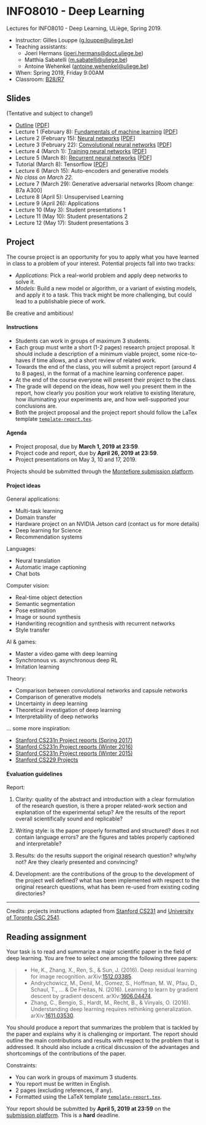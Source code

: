 # INFO8010 - Deep Learning

Lectures for INFO8010 - Deep Learning, ULiège, Spring 2019.

- Instructor: Gilles Louppe ([g.louppe@uliege.be](mailto:g.louppe@uliege.be))
- Teaching assistants:
    - Joeri Hermans ([joeri.hermans@doct.uliege.be](mailto:joeri.hermans@doct.uliege.be))
    - Matthia Sabatelli ([m.sabatelli@uliege.be](mailto:m.sabatelli@uliege.be))
    - Antoine Wehenkel ([antoine.wehenkel@uliege.be](antoine.wehenkel@uliege.be))
- When: Spring 2019, Friday 9:00AM
- Classroom: [B28/R7](https://www.campus.uliege.be/cms/c_5119631/fr/r7-montefiore)

## Slides

(Tentative and subject to change!)

- [Outline](https://glouppe.github.io/info8010-deep-learning/?p=outline.md) [[PDF](https://glouppe.github.io/info8010-deep-learning/pdf/outline.pdf)]
- Lecture 1 (February 8): [Fundamentals of machine learning](https://glouppe.github.io/info8010-deep-learning/?p=lecture1.md) [[PDF](https://glouppe.github.io/info8010-deep-learning/pdf/lec1.pdf)]
- Lecture 2 (February 15): [Neural networks](https://glouppe.github.io/info8010-deep-learning/?p=lecture2.md) [[PDF](https://glouppe.github.io/info8010-deep-learning/pdf/lec2.pdf)]
- Lecture 3 (February 22): [Convolutional neural networks](https://glouppe.github.io/info8010-deep-learning/?p=lecture3.md) [[PDF](https://glouppe.github.io/info8010-deep-learning/pdf/lec3.pdf)]
- Lecture 4 (March 1): [Training neural networks](https://glouppe.github.io/info8010-deep-learning/?p=lecture4.md) [[PDF](https://glouppe.github.io/info8010-deep-learning/pdf/lec4.pdf)]
- Lecture 5 (March 8): [Recurrent neural networks](https://glouppe.github.io/info8010-deep-learning/?p=lecture5.md) [[PDF](https://glouppe.github.io/info8010-deep-learning/pdf/lec5.pdf)]
- Tutorial (March 8): Tensorflow [[PDF](https://glouppe.github.io/info8010-deep-learning/pdf/tutorial-tensorflow.pdf)]
- Lecture 6 (March 15): Auto-encoders and generative models
- *No class on March 22.*
- Lecture 7 (March 29): Generative adversarial networks [Room change: B7a A300]
- Lecture 8 (April 5): Unsupervised Learning
- Lecture 9 (April 26): Applications
- Lecture 10 (May 3): Student presentations 1
- Lecture 11 (May 10): Student presentations 2
- Lecture 12 (May 17): Student presentations 3

## Project

The course project is an opportunity for you to apply what you have learned in class to a problem of your interest. Potential projects fall into two tracks:
- *Applications*: Pick a real-world problem and apply deep networks to solve it.
- *Models*: Build a new model or algorithm, or a variant of existing models, and apply it to a task. This track might be more challenging, but could lead to a publishable piece of work.

Be creative and ambitious!

#### Instructions

- Students can work in groups of maximum 3 students.
- Each group must write a short (1-2 pages) research project proposal. It should include a description of a minimum viable project, some nice-to-haves if time allows, and a short review of related work.
- Towards the end of the class, you will submit a project report (around 4 to 8 pages), in the format of a machine learning conference paper.
- At the end of the course everyone will present their project to the class.
- The grade will depend on the ideas, how well you present them in the report, how clearly you position your work relative to existing literature, how illuminating your experiments are, and how well-supported your conclusions are.
- Both the project proposal and the project report should follow the LaTex template [`template-report.tex`](https://glouppe.github.io/info8010-deep-learning/template-report.tex).

#### Agenda

- Project proposal, due by **March 1, 2019 at 23:59**.
- Project code and report, due by **April 26, 2019 at 23:59**.
- Project presentations on May 3, 10 and 17, 2019.

Projects should be submitted through the [Montefiore submission platform](https://submit.montefiore.ulg.ac.be).

#### Project ideas

General applications:
- Multi-task learning
- Domain transfer
- Hardware project on an NVIDIA Jetson card (contact us for more details)
- Deep learning for Science
- Recommendation systems

Languages:
- Neural translation
- Automatic image captioning
- Chat bots

Computer vision:
- Real-time object detection
- Semantic segmentation
- Pose estimation
- Image or sound synthesis
- Handwriting recognition and synthesis with recurrent networks
- Style transfer

AI & games:
- Master a video game with deep learning
- Synchronous vs. asynchronous deep RL
- Imitation learning

Theory:
- Comparison between convolutional networks and capsule networks
- Comparison of generative models
- Uncertainty in deep learning
- Theoretical investigation of deep learning
- Interpretability of deep networks

... some more inspiration:
- [Stanford CS231n Project reports (Spring 2017)](http://cs231n.stanford.edu/2017/reports.html)
- [Stanford CS231n Project reports (Winter 2016)](http://cs231n.stanford.edu/2016/reports.html)
- [Stanford CS231n Project reports (Winter 2015)](http://cs231n.stanford.edu/2015/reports.html)
- [Stanford CS229 Projects](http://cs229.stanford.edu/projects.html)

#### Evaluation guidelines

Report:
1) Clarity: quality of the abstract and introduction with a clear formulation of the research question, is there a proper related-work section and explanation of the experimental setup? Are the results of the report overall scientifically sound and replicable?  

2) Writing style: is the paper properly formatted and structured? does it not contain language errors? are the figures and tables properly captioned and interpretable?

3) Results: do the results support the original research question? why/why not? Are they clearly presented and convincing?

4) Development: are the contributions of the group to the development of the project well defined? what has been implemented with respect to the original research questions, what has been re-used from existing coding directories?

---

Credits: projects instructions adapted from [Stanford CS231](http://cs231n.stanford.edu/project.html) and [University of Toronto CSC 2541](https://www.cs.toronto.edu/~duvenaud/courses/csc2541/index.html).

## Reading assignment

Your task is to read and summarize a major scientific paper in the field of deep learning. You are free to select one among the following three papers:

> - He, K., Zhang, X., Ren, S., & Sun, J. (2016). Deep residual learning for image recognition. arXiv:[1512.03385](https://arxiv.org/abs/1512.03385).
> - Andrychowicz, M., Denil, M., Gomez, S., Hoffman, M. W., Pfau, D., Schaul, T., ... & De Freitas, N. (2016). Learning to learn by gradient descent by gradient descent. arXiv:[1606.04474](https://arxiv.org/abs/1606.04474).
> - Zhang, C., Bengio, S., Hardt, M., Recht, B., & Vinyals, O. (2016). Understanding deep learning requires rethinking generalization. arXiv:[1611.03530](https://arxiv.org/abs/1611.03530).

You should produce a report that summarizes the problem that is tackled by the paper and explains why it is challenging or important. The report should outline the main contributions and results with respect to the problem that is addressed. It should also include a critical discussion of the advantages and shortcomings of the contributions of the paper.

Constraints:
- You can work in groups of maximum 3 students.
- You report must be written in English.
- 2 pages (excluding references, if any).
- Formatted using the LaTeX template [`template-report.tex`](https://glouppe.github.io/info8010-deep-learning/template-report.tex).

Your report should be submitted  by **April 5, 2019 at 23:59** on the [submission platform](https://submit.montefiore.ulg.ac.be/). This is a **hard** deadline.

